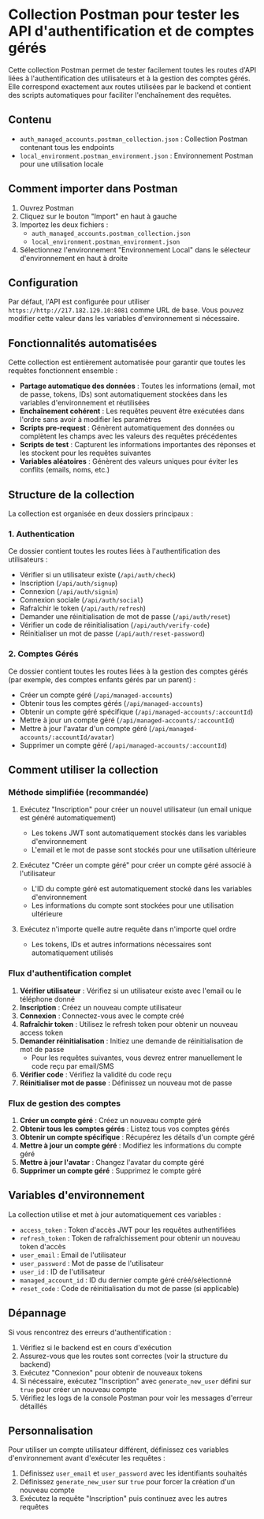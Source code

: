 # Collection Postman pour tester les API d'authentification et de comptes gérés

Cette collection Postman permet de tester facilement toutes les routes d'API liées à l'authentification des utilisateurs et à la gestion des comptes gérés. Elle correspond exactement aux routes utilisées par le backend et contient des scripts automatiques pour faciliter l'enchaînement des requêtes.

## Contenu

- `auth_managed_accounts.postman_collection.json` : Collection Postman contenant tous les endpoints
- `local_environment.postman_environment.json` : Environnement Postman pour une utilisation locale

## Comment importer dans Postman

1. Ouvrez Postman
2. Cliquez sur le bouton "Import" en haut à gauche
3. Importez les deux fichiers :
   - `auth_managed_accounts.postman_collection.json`
   - `local_environment.postman_environment.json`
4. Sélectionnez l'environnement "Environnement Local" dans le sélecteur d'environnement en haut à droite

## Configuration

Par défaut, l'API est configurée pour utiliser `https://http://217.182.129.10:8081` comme URL de base. Vous pouvez modifier cette valeur dans les variables d'environnement si nécessaire.

## Fonctionnalités automatisées

Cette collection est entièrement automatisée pour garantir que toutes les requêtes fonctionnent ensemble :

- **Partage automatique des données** : Toutes les informations (email, mot de passe, tokens, IDs) sont automatiquement stockées dans les variables d'environnement et réutilisées
- **Enchaînement cohérent** : Les requêtes peuvent être exécutées dans l'ordre sans avoir à modifier les paramètres
- **Scripts pre-request** : Génèrent automatiquement des données ou complètent les champs avec les valeurs des requêtes précédentes
- **Scripts de test** : Capturent les informations importantes des réponses et les stockent pour les requêtes suivantes
- **Variables aléatoires** : Génèrent des valeurs uniques pour éviter les conflits (emails, noms, etc.)

## Structure de la collection

La collection est organisée en deux dossiers principaux :

### 1. Authentication

Ce dossier contient toutes les routes liées à l'authentification des utilisateurs :

- Vérifier si un utilisateur existe (`/api/auth/check`)
- Inscription (`/api/auth/signup`)
- Connexion (`/api/auth/signin`)
- Connexion sociale (`/api/auth/social`)
- Rafraîchir le token (`/api/auth/refresh`)
- Demander une réinitialisation de mot de passe (`/api/auth/reset`)
- Vérifier un code de réinitialisation (`/api/auth/verify-code`)
- Réinitialiser un mot de passe (`/api/auth/reset-password`)

### 2. Comptes Gérés

Ce dossier contient toutes les routes liées à la gestion des comptes gérés (par exemple, des comptes enfants gérés par un parent) :

- Créer un compte géré (`/api/managed-accounts`)
- Obtenir tous les comptes gérés (`/api/managed-accounts`)
- Obtenir un compte géré spécifique (`/api/managed-accounts/:accountId`)
- Mettre à jour un compte géré (`/api/managed-accounts/:accountId`)
- Mettre à jour l'avatar d'un compte géré (`/api/managed-accounts/:accountId/avatar`)
- Supprimer un compte géré (`/api/managed-accounts/:accountId`)

## Comment utiliser la collection

### Méthode simplifiée (recommandée)

1. Exécutez "Inscription" pour créer un nouvel utilisateur (un email unique est généré automatiquement)
   - Les tokens JWT sont automatiquement stockés dans les variables d'environnement
   - L'email et le mot de passe sont stockés pour une utilisation ultérieure

2. Exécutez "Créer un compte géré" pour créer un compte géré associé à l'utilisateur
   - L'ID du compte géré est automatiquement stocké dans les variables d'environnement
   - Les informations du compte sont stockées pour une utilisation ultérieure

3. Exécutez n'importe quelle autre requête dans n'importe quel ordre
   - Les tokens, IDs et autres informations nécessaires sont automatiquement utilisés

### Flux d'authentification complet

1. **Vérifier utilisateur** : Vérifiez si un utilisateur existe avec l'email ou le téléphone donné
2. **Inscription** : Créez un nouveau compte utilisateur 
3. **Connexion** : Connectez-vous avec le compte créé
4. **Rafraîchir token** : Utilisez le refresh token pour obtenir un nouveau access token
5. **Demander réinitialisation** : Initiez une demande de réinitialisation de mot de passe
   - Pour les requêtes suivantes, vous devrez entrer manuellement le code reçu par email/SMS
6. **Vérifier code** : Vérifiez la validité du code reçu
7. **Réinitialiser mot de passe** : Définissez un nouveau mot de passe

### Flux de gestion des comptes

1. **Créer un compte géré** : Créez un nouveau compte géré
2. **Obtenir tous les comptes gérés** : Listez tous vos comptes gérés
3. **Obtenir un compte spécifique** : Récupérez les détails d'un compte géré
4. **Mettre à jour un compte géré** : Modifiez les informations du compte géré
5. **Mettre à jour l'avatar** : Changez l'avatar du compte géré
6. **Supprimer un compte géré** : Supprimez le compte géré

## Variables d'environnement

La collection utilise et met à jour automatiquement ces variables :

- `access_token` : Token d'accès JWT pour les requêtes authentifiées
- `refresh_token` : Token de rafraîchissement pour obtenir un nouveau token d'accès
- `user_email` : Email de l'utilisateur
- `user_password` : Mot de passe de l'utilisateur
- `user_id` : ID de l'utilisateur
- `managed_account_id` : ID du dernier compte géré créé/sélectionné
- `reset_code` : Code de réinitialisation du mot de passe (si applicable)

## Dépannage

Si vous rencontrez des erreurs d'authentification :

1. Vérifiez si le backend est en cours d'exécution
2. Assurez-vous que les routes sont correctes (voir la structure du backend)
3. Exécutez "Connexion" pour obtenir de nouveaux tokens
4. Si nécessaire, exécutez "Inscription" avec `generate_new_user` défini sur `true` pour créer un nouveau compte
5. Vérifiez les logs de la console Postman pour voir les messages d'erreur détaillés

## Personnalisation

Pour utiliser un compte utilisateur différent, définissez ces variables d'environnement avant d'exécuter les requêtes :

1. Définissez `user_email` et `user_password` avec les identifiants souhaités
2. Définissez `generate_new_user` sur `true` pour forcer la création d'un nouveau compte
3. Exécutez la requête "Inscription" puis continuez avec les autres requêtes